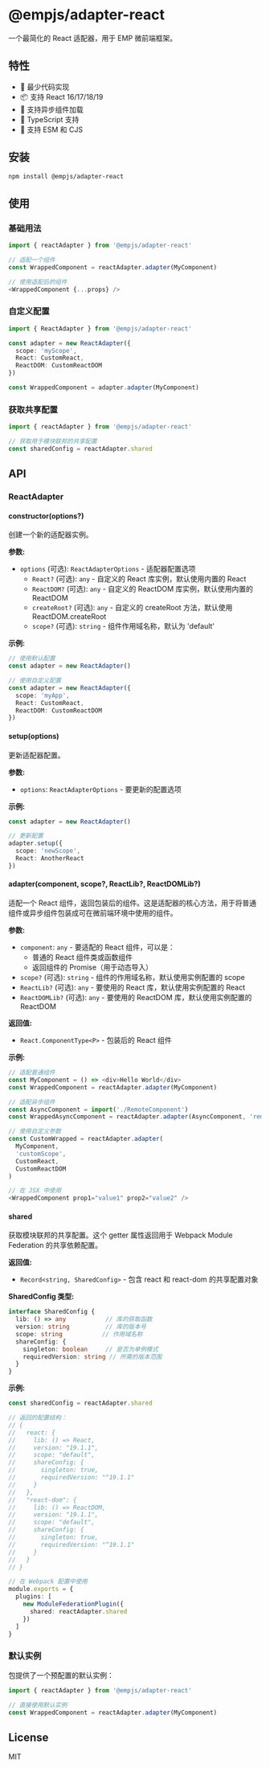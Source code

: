 # @empjs/adapter-react

一个最简化的 React 适配器，用于 EMP 微前端框架。

## 特性

- 🚀 最少代码实现
- 📦 支持 React 16/17/18/19
- 🔄 支持异步组件加载
- 🎯 TypeScript 支持
- 📱 支持 ESM 和 CJS

## 安装

```bash
npm install @empjs/adapter-react
```

## 使用

### 基础用法

```typescript
import { reactAdapter } from '@empjs/adapter-react'

// 适配一个组件
const WrappedComponent = reactAdapter.adapter(MyComponent)

// 使用适配后的组件
<WrappedComponent {...props} />
```

### 自定义配置

```typescript
import { ReactAdapter } from '@empjs/adapter-react'

const adapter = new ReactAdapter({
  scope: 'myScope',
  React: CustomReact,
  ReactDOM: CustomReactDOM
})

const WrappedComponent = adapter.adapter(MyComponent)
```

### 获取共享配置

```typescript
import { reactAdapter } from '@empjs/adapter-react'

// 获取用于模块联邦的共享配置
const sharedConfig = reactAdapter.shared
```

## API

### ReactAdapter

#### constructor(options?)

创建一个新的适配器实例。

**参数:**
- `options` (可选): `ReactAdapterOptions` - 适配器配置选项
  - `React?` (可选): `any` - 自定义的 React 库实例，默认使用内置的 React
  - `ReactDOM?` (可选): `any` - 自定义的 ReactDOM 库实例，默认使用内置的 ReactDOM
  - `createRoot?` (可选): `any` - 自定义的 createRoot 方法，默认使用 ReactDOM.createRoot
  - `scope?` (可选): `string` - 组件作用域名称，默认为 'default'

**示例:**
```typescript
// 使用默认配置
const adapter = new ReactAdapter()

// 使用自定义配置
const adapter = new ReactAdapter({
  scope: 'myApp',
  React: CustomReact,
  ReactDOM: CustomReactDOM
})
```

#### setup(options)

更新适配器配置。

**参数:**
- `options`: `ReactAdapterOptions` - 要更新的配置选项

**示例:**
```typescript
const adapter = new ReactAdapter()

// 更新配置
adapter.setup({
  scope: 'newScope',
  React: AnotherReact
})
```

#### adapter(component, scope?, ReactLib?, ReactDOMLib?)

适配一个 React 组件，返回包装后的组件。这是适配器的核心方法，用于将普通组件或异步组件包装成可在微前端环境中使用的组件。

**参数:**
- `component`: `any` - 要适配的 React 组件，可以是：
  - 普通的 React 组件类或函数组件
  - 返回组件的 Promise（用于动态导入）
- `scope?` (可选): `string` - 组件的作用域名称，默认使用实例配置的 scope
- `ReactLib?` (可选): `any` - 要使用的 React 库，默认使用实例配置的 React
- `ReactDOMLib?` (可选): `any` - 要使用的 ReactDOM 库，默认使用实例配置的 ReactDOM

**返回值:**
- `React.ComponentType<P>` - 包装后的 React 组件

**示例:**
```typescript
// 适配普通组件
const MyComponent = () => <div>Hello World</div>
const WrappedComponent = reactAdapter.adapter(MyComponent)

// 适配异步组件
const AsyncComponent = import('./RemoteComponent')
const WrappedAsyncComponent = reactAdapter.adapter(AsyncComponent, 'remote')

// 使用自定义参数
const CustomWrapped = reactAdapter.adapter(
  MyComponent,
  'customScope',
  CustomReact,
  CustomReactDOM
)

// 在 JSX 中使用
<WrappedComponent prop1="value1" prop2="value2" />
```

#### shared

获取模块联邦的共享配置。这个 getter 属性返回用于 Webpack Module Federation 的共享依赖配置。

**返回值:**
- `Record<string, SharedConfig>` - 包含 react 和 react-dom 的共享配置对象

**SharedConfig 类型:**
```typescript
interface SharedConfig {
  lib: () => any           // 库的获取函数
  version: string          // 库的版本号
  scope: string           // 作用域名称
  shareConfig: {
    singleton: boolean     // 是否为单例模式
    requiredVersion: string // 所需的版本范围
  }
}
```

**示例:**
```typescript
const sharedConfig = reactAdapter.shared

// 返回的配置结构：
// {
//   react: {
//     lib: () => React,
//     version: "19.1.1",
//     scope: "default",
//     shareConfig: {
//       singleton: true,
//       requiredVersion: "^19.1.1"
//     }
//   },
//   "react-dom": {
//     lib: () => ReactDOM,
//     version: "19.1.1", 
//     scope: "default",
//     shareConfig: {
//       singleton: true,
//       requiredVersion: "^19.1.1"
//     }
//   }
// }

// 在 Webpack 配置中使用
module.exports = {
  plugins: [
    new ModuleFederationPlugin({
      shared: reactAdapter.shared
    })
  ]
}
```

### 默认实例

包提供了一个预配置的默认实例：

```typescript
import { reactAdapter } from '@empjs/adapter-react'

// 直接使用默认实例
const WrappedComponent = reactAdapter.adapter(MyComponent)
```

## License

MIT
